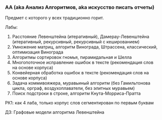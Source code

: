 ### АА (aka Анализ Алгоритмов, aka искусство писать отчеты)

Предмет с которого у всех традиционно горит. 

Лабы:

1) Расстояние Левенштейна (итеративный), Дамерау-Левенштейна (итеративный, рекурсивный, рекурсивный с кешированием)
2) Умножение матриц, алгоритм Винограда, Штрассена, классический, оптимизация Винограда
3) Алгоритмы сортировок гномья, пирамидальная и Шелла
4) Многопоточное исправление ошибок в тексте (рекомендация слов на основе корпуса)
5) Конвейерная обработка ошибок в тексте (рекомендация слов на основе корпуса)
6) Задача коммивояжера, муравьиный алгоритм (без Гамильтонова цикла, орграф, воздухоплаватели, без элитных муравьем)
7) Поиск подстроки в строке, алгоритм Кнута-Морриса-Пратта

РК1: как 4 лаба, только корпус слов сегментирован по первым буквам

ДЗ: Графовые модели алгоритма Левенштейна
